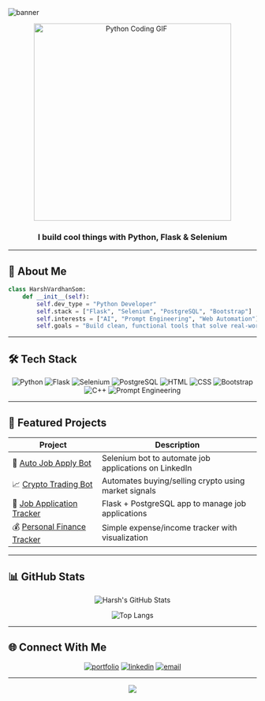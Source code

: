 <!-- Header Banner -->
<img src="https://capsule-render.vercel.app/api?type=waving&color=0d6efd&height=200&section=header&text=Hi,%20I'm%20Harsh%20Vardhan%20Som!&fontSize=40&fontColor=ffffff&animation=fadeIn" alt="banner"/>

<p align="center">
  <img src="https://media.giphy.com/media/qgQUggAC3Pfv687qPC/giphy.gif" width="400" alt="Python Coding GIF">
</p>

<h3 align="center">I build cool things with Python, Flask & Selenium</h3>



---

## 🧠 About Me

```python
class HarshVardhanSom:
    def __init__(self):
        self.dev_type = "Python Developer"
        self.stack = ["Flask", "Selenium", "PostgreSQL", "Bootstrap"]
        self.interests = ["AI", "Prompt Engineering", "Web Automation"]
        self.goals = "Build clean, functional tools that solve real-world problems"
```

---

## 🛠️ Tech Stack

<div align="center">
  
  ![Python](https://img.shields.io/badge/Python-3776AB?style=for-the-badge&logo=python&logoColor=white)
  ![Flask](https://img.shields.io/badge/Flask-000000?style=for-the-badge&logo=flask&logoColor=white)
  ![Selenium](https://img.shields.io/badge/Selenium-43B02A?style=for-the-badge&logo=selenium&logoColor=white)
  ![PostgreSQL](https://img.shields.io/badge/PostgreSQL-336791?style=for-the-badge&logo=postgresql&logoColor=white)
  ![HTML](https://img.shields.io/badge/HTML5-E34F26?style=for-the-badge&logo=html5&logoColor=white)
  ![CSS](https://img.shields.io/badge/CSS3-1572B6?style=for-the-badge&logo=css3&logoColor=white)
  ![Bootstrap](https://img.shields.io/badge/Bootstrap-7952B3?style=for-the-badge&logo=bootstrap&logoColor=white)
  ![C++](https://img.shields.io/badge/C++-00599C?style=for-the-badge&logo=cplusplus&logoColor=white)
  ![Prompt Engineering](https://img.shields.io/badge/Prompt%20Engineering-AI-blueviolet?style=for-the-badge)

</div>

---

## 📌 Featured Projects

| Project | Description |
|--------|-------------|
| 🔁 [Auto Job Apply Bot](https://github.com/Gunner2033d/Automated_Job_Apply_on_LinkedIn) | Selenium bot to automate job applications on LinkedIn |
| 📈 [Crypto Trading Bot](https://github.com/yourusername/crypto-trader) | Automates buying/selling crypto using market signals |
| 💼 [Job Application Tracker](https://github.com/yourusername/job-tracker) | Flask + PostgreSQL app to manage job applications |
| 💰 [Personal Finance Tracker](https://github.com/yourusername/finance-tracker) | Simple expense/income tracker with visualization |

---

## 📊 GitHub Stats

<div align="center">

![Harsh's GitHub Stats](https://github-readme-stats.vercel.app/api?username=HarshVardhanSom&show_icons=true&theme=tokyonight&hide_title=true&count_private=true)

![Top Langs](https://github-readme-stats.vercel.app/api/top-langs/?username=HarshVardhanSom&layout=compact&theme=tokyonight)

</div>

---

## 🌐 Connect With Me

<p align="center">
  <a href="https://your-portfolio-link.com" target="_blank"><img src="https://img.shields.io/badge/Portfolio-%23000000.svg?style=for-the-badge&logo=firefox&logoColor=white" alt="portfolio"/></a>
  <a href="https://linkedin.com/in/yourprofile" target="_blank"><img src="https://img.shields.io/badge/LinkedIn-%230077B5.svg?style=for-the-badge&logo=linkedin&logoColor=white" alt="linkedin"/></a>
  <a href="mailto:your@email.com"><img src="https://img.shields.io/badge/Email-D14836?style=for-the-badge&logo=gmail&logoColor=white" alt="email"/></a>
</p>

---

<p align="center">
  <img src="https://capsule-render.vercel.app/api?type=waving&color=0d6efd&height=120&section=footer"/>
</p>
